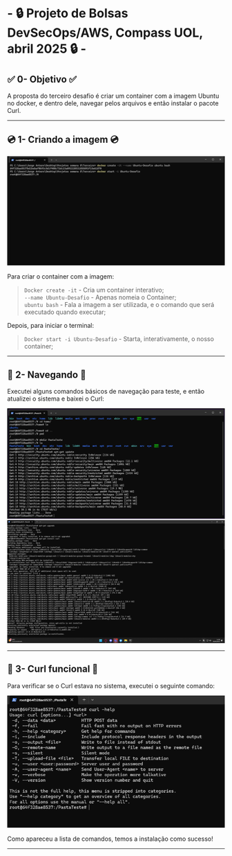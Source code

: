 # - 🔒 Projeto de Bolsas DevSecOps/AWS,  Compass UOL, abril 2025 🔒 -

## ✅ 0- Objetivo ✅
A proposta do terceiro desafio é criar um container com a imagem Ubuntu no docker, e dentro dele, navegar pelos arquivos e então instalar o pacote Curl.

---
## 💿 1- Criando a imagem 💿
![Primeiro print](/Desafios/Prints/3.1.png)  

Para criar o container com a imagem:
>`Docker create -it` - Cria um container interativo;  
>`--name Ubuntu-Desafio` - Apenas nomeia o Container;  
>`ubuntu bash` - Fala a imagem a ser utilizada, e o comando que será executado quando executar;

Depois, para iniciar o terminal:
>`Docker start -i Ubuntu-Desafio` - Starta, interativamente, o nosso container;

---
## 📂 2- Navegando 📂
Executei alguns comandos básicos de navegação para teste, e então atualizei o sistema e baixei o Curl:  

![Segundo print](/Desafios/Prints/3.2.png)  
![Terceiro print](/Desafios/Prints/3.3.png)

---
## 🛜 3- Curl funcional 🛜

Para verificar se o Curl estava no sistema, executei o seguinte comando:  

![Quarto print](/Desafios/Prints/3.4.png)

Como apareceu a lista de comandos, temos a instalação como sucesso!

---
